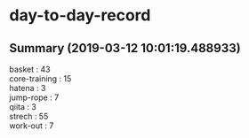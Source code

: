 # day-to-day-record  
## Summary  (2019-03-12 10:01:19.488933)  
basket : 43  
core-training : 15  
hatena : 3  
jump-rope : 7  
qiita : 3  
strech : 55  
work-out : 7  
